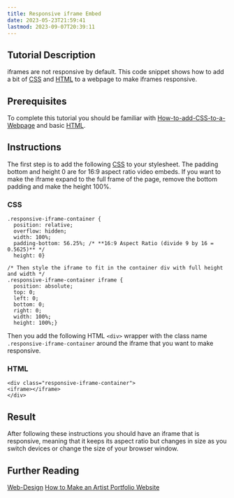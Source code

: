 ```yaml
---
title: Responsive iframe Embed
date: 2023-05-23T21:59:41
lastmod: 2023-09-07T20:39:11
---
```


## Tutorial Description

iframes are not responsive by default. This code snippet shows how to add a bit of [CSS](css.md) and [HTML](html.md) to a webpage to make iframes responsive.

## Prerequisites

To complete this tutorial you should be familiar with [How-to-add-CSS-to-a-Webpage](./how-to-add-css-to-a-webpage.md) and basic [HTML](html.md).

## Instructions

The first step is to add the following [CSS](css.md) to your stylesheet. The padding bottom and height 0 are for 16:9 aspect ratio video embeds. If you want to make the iframe expand to the full frame of the page, remove the bottom padding and make the height 100%.

### CSS

```
.responsive-iframe-container { 
  position: relative;
  overflow: hidden;
  width: 100%;
  padding-bottom: 56.25%; /* **16:9 Aspect Ratio (divide 9 by 16 = 0.5625)** */
  height: 0}

/* Then style the iframe to fit in the container div with full height and width */
.responsive-iframe-container iframe { 
  position: absolute;
  top: 0;
  left: 0;
  bottom: 0;
  right: 0;
  width: 100%;
  height: 100%;}
```

Then you add the following HTML `<div>` wrapper with the class name `.responsive-iframe-container` around the iframe that you want to make responsive.

### HTML

```
<div class="responsive-iframe-container">
<iframe></iframe>
</div>
```

## Result

After following these instructions you should have an iframe that is responsive, meaning that it keeps its aspect ratio but changes in size as you switch devices or change the size of your browser window.

## Further Reading

[Web-Design](web-design.md) [How to Make an Artist Portfolio Website](../art-faq/artist-portfolio-website-how-to-guide.md)
